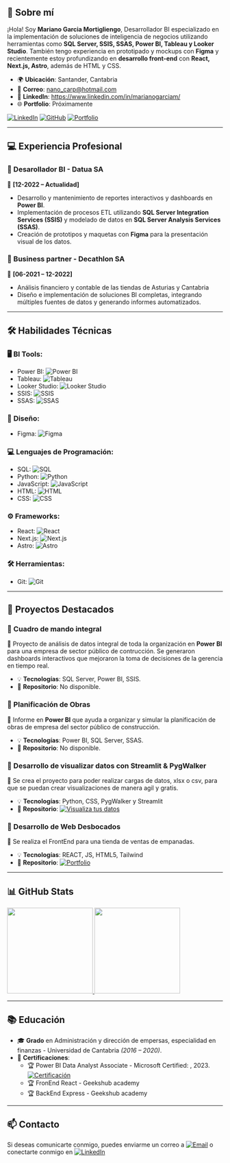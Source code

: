 ## 💼 Sobre mí

¡Hola! Soy **Mariano Garcia Mortigliengo**, Desarrollador BI especializado en la implementación de soluciones de inteligencia de negocios utilizando herramientas como **SQL Server, SSIS, SSAS, Power BI, Tableau y Looker Studio**. También tengo experiencia en prototipado y mockups con **Figma** y recientemente estoy profundizando en **desarrollo front-end** con **React, Next.js, Astro**, además de HTML y CSS.

- 🌍 **Ubicación**: Santander, Cantabria
- 📧 **Correo**: nano_carp@hotmail.com
- 💼 **LinkedIn**: https://www.linkedin.com/in/marianogarciam/
- 🌐 **Portfolio**: Próximamente

[![LinkedIn](https://img.shields.io/badge/-Perfil-blue?logo=linkedin&logoColor=white&label=)](https://www.linkedin.com/in/marianogarciam/)
[![GitHub](https://img.shields.io/badge/-Repositorio-black?logo=github&logoColor=white&label=)](https://github.com/MARIANO-89?tab=repositories)
[![Portfolio](https://img.shields.io/badge/-Web-orange?logo=googlechrome&logoColor=white&label=)](https://tu-portfolio.com)

---

## 💻 Experiencia Profesional

### 🏢 Desarollador BI - Datua SA
📅 **[12-2022 – Actualidad]**

- Desarrollo y mantenimiento de reportes interactivos y dashboards en **Power BI**.
- Implementación de procesos ETL utilizando **SQL Server Integration Services (SSIS)** y modelado de datos en **SQL Server Analysis Services (SSAS)**.
- Creación de prototipos y maquetas con **Figma** para la presentación visual de los datos.

### 🏢 Business partner - Decathlon SA
📅 **[06-2021 – 12-2022]**

- Análisis financiero y contable de las tiendas de Asturias y Cantabria
- Diseño e implementación de soluciones BI completas, integrando múltiples fuentes de datos y generando informes automatizados.

---

## 🛠 Habilidades Técnicas

### 🖥 **BI Tools**:
- Power BI: ![Power BI](https://img.shields.io/badge/Power%20BI-95%25-brightgreen?logo=powerbi&logoColor=white&labelColor=%23b8e994)
- Tableau: ![Tableau](https://img.shields.io/badge/Tableau-70%25-f0d86e?logo=tableau&logoColor=white&labelColor=%23f0d86e)
- Looker Studio: ![Looker Studio](https://img.shields.io/badge/Looker%20Studio-50%25-f0d86e?logo=google&logoColor=white&labelColor=%23f0d86e)
- SSIS: ![SSIS](https://img.shields.io/badge/SSIS-75%25-brightgreen?logo=microsoft&logoColor=white&labelColor=%23b8e994)
- SSAS: ![SSAS](https://img.shields.io/badge/SSAS-75%25-brightgreen?logo=microsoft&logoColor=white&labelColor=%23b8e994)

### 🎨 **Diseño**:
- Figma: ![Figma](https://img.shields.io/badge/Figma-85%25-brightgreen?logo=figma&logoColor=white&labelColor=%23b8e994)

### 💻 **Lenguajes de Programación**:
- SQL: ![SQL](https://img.shields.io/badge/SQL-75%25-brightgreen?logo=microsoftsqlserver&logoColor=white&labelColor=%23b8e994)
- Python: ![Python](https://img.shields.io/badge/Python-40%25-ff9999?logo=python&logoColor=white&labelColor=%23ff9999)
- JavaScript: ![JavaScript](https://img.shields.io/badge/JavaScript-30%25-ff9999?logo=javascript&logoColor=white&labelColor=%23ff9999)
- HTML: ![HTML](https://img.shields.io/badge/HTML-55%25-f0d86e?logo=html5&logoColor=white&labelColor=%23f0d86e)
- CSS: ![CSS](https://img.shields.io/badge/CSS-45%25-ff9999?logo=css3&logoColor=white&labelColor=%23ff9999)

### ⚙️ **Frameworks**:
- React: ![React](https://img.shields.io/badge/React-40%25-ff9999?logo=react&logoColor=white&labelColor=%23ff9999)
- Next.js: ![Next.js](https://img.shields.io/badge/Next.js-40%25-ff9999?logo=nextdotjs&logoColor=white&labelColor=%23ff9999)
- Astro: ![Astro](https://img.shields.io/badge/Astro-30%25-ff9999?logo=astro&logoColor=white&labelColor=%23ff9999)

### 🛠 **Herramientas**:
- Git: ![Git](https://img.shields.io/badge/Git-50%25-f0d86e?logo=git&logoColor=white&labelColor=%23f0d86e)

---

## 🚀 Proyectos Destacados

### 🔹 Cuadro de mando integral
🌟 Proyecto de análisis de datos integral de toda la organización en **Power BI** para una empresa de sector público de contrucción. Se generaron dashboards interactivos que mejoraron la toma de decisiones de la gerencia en tiempo real.

- 💡 **Tecnologías**: SQL Server, Power BI, SSIS.
- 🔗 **Repositorio**: No disponible.

### 🔹 Planificación de Obras
🌟 Informe en **Power BI** que ayuda a organizar y simular la planificación de obras de empresa del sector público de construcción. 

- 💡 **Tecnologías**: Power BI, SQL Server, SSAS.
- 🔗 **Repositorio**: No disponible.

### 🔹 Desarrollo de visualizar datos con Streamlit & PygWalker
🌟 Se crea el proyecto para poder realizar cargas de datos, xlsx o csv, para que se puedan crear visualizaciones de manera agil y gratis.

- 💡 **Tecnologías**: Python, CSS, PygWalker y Streamlit
- 🔗 **Repositorio**: [![Visualiza tus datos](https://img.shields.io/badge/-Visualiza%20tus%20datos-%23513969?logo=googlechrome&logoColor=%23ffffff&labelColor=%23513969)](https://visualizar-datos.streamlit.app/)

### 🔹 Desarrollo de Web Desbocados
🌟 Se realiza el FrontEnd para una tienda de ventas de empanadas.  

- 💡 **Tecnologías**: REACT, JS, HTML5, Tailwind
- 🔗 **Repositorio**: [![Portfolio](https://img.shields.io/badge/-Desbocados-%23513969?logo=googlechrome&logoColor=%23ffffff&labelColor=%23513969)](https://desbocados.vercel.app/)

---

## 📊 GitHub Stats

<a href="https://github.com/TU_USUARIO">
  <img height="200" src="https://github-readme-stats.vercel.app/api?username=MARIANO-89&show_icons=true&theme=radical" />
</a>
<a href="https://github.com/TU_USUARIO">
  <img height="200" src="https://github-readme-stats.vercel.app/api/top-langs/?username=MARIANO-89&layout=compact&theme=radical" />
</a>

---
## 📚 Educación

- 🎓 **Grado** en Administración y dirección de empersas, especialidad en finanzas - Universidad de Cantabria *(2016 – 2020)*.
- 📜 **Certificaciones**:
   - 🏆 Power BI Data Analyst Associate - Microsoft Certified: , 2023. [![Certificación](https://img.shields.io/badge/Certificación-Microsoft%20BI-blue)](https://learn.microsoft.com/api/credentials/share/es-es/marianogarcia-9319/DE805DB0B8A8EEEF?sharingId=CF293C680E372AA7)
   - 🏆 FronEnd React - Geekshub academy
   - 🏆 BackEnd Express - Geekshub academy

---

## 📫 Contacto

Si deseas comunicarte conmigo, puedes enviarme un correo a [![Email](https://img.shields.io/badge/-Correo-D14836?logo=gmail&logoColor=white&label=)](mailto:nano_carp@hotmail.com)
 o conectarte conmigo en [![LinkedIn](https://img.shields.io/badge/-Perfil-blue?logo=linkedin&logoColor=white&label=)](https://www.linkedin.com/in/marianogarciam/)
